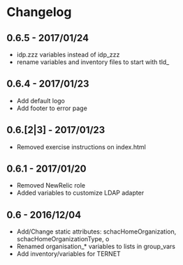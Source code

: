 Changelog
=========

0.6.5 - 2017/01/24
------------------

* idp.zzz variables instead of idp_zzz
* rename variables and inventory files to start with tld_

0.6.4 - 2017/01/23
------------------

* Add default logo
* Add footer to error page

0.6.[2|3] - 2017/01/23
------------------

* Removed exercise instructions on index.html

0.6.1 - 2017/01/20
------------------

* Removed NewRelic role
* Added variables to customize LDAP adapter

0.6 - 2016/12/04
----------------

* Add/Change static attributes: schacHomeOrganization, schacHomeOrganizationType, o
* Renamed organisation_* variables to lists in group_vars
* Add inventory/variables for TERNET
